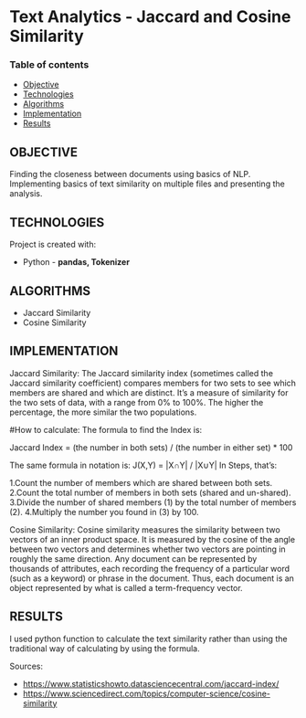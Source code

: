 # Text Analytics - Jaccard and Cosine Similarity

### Table of contents
* [Objective](#objective)
* [Technologies](#technologies)
* [Algorithms](#algorithms)
* [Implementation](#implementation)
* [Results](#results)

## OBJECTIVE
Finding the closeness between documents using basics of NLP. Implementing basics of text similarity on multiple files and presenting the analysis.

## TECHNOLOGIES
Project is created with:

* Python - **pandas, Tokenizer**

## ALGORITHMS
* Jaccard Similarity
* Cosine Similarity

## IMPLEMENTATION
Jaccard Similarity:
The Jaccard similarity index (sometimes called the Jaccard similarity coefficient) compares members for two sets to see which members are shared and which are distinct. It’s a measure of similarity for the two sets of data, with a range from 0% to 100%. The higher the percentage, the more similar the two populations. 

#How to calculate:
The formula to find the Index is:

Jaccard Index = (the number in both sets) / (the number in either set) * 100

The same formula in notation is:
J(X,Y) = |X∩Y| / |X∪Y|
In Steps, that’s:

1.Count the number of members which are shared between both sets.
2.Count the total number of members in both sets (shared and un-shared).
3.Divide the number of shared members (1) by the total number of members (2).
4.Multiply the number you found in (3) by 100.

Cosine Similarity:
Cosine similarity measures the similarity between two vectors of an inner product space. It is measured by the cosine of the angle between two vectors and determines whether two vectors are pointing in roughly the same direction. Any document can be represented by thousands of attributes, each recording the frequency of a particular word (such as a keyword) or phrase in the document. Thus, each document is an object represented by what is called a term-frequency vector.

## RESULTS
I used python function to calculate the text similarity rather than using the traditional way of calculating by using the formula.


Sources:
* https://www.statisticshowto.datasciencecentral.com/jaccard-index/ 
* https://www.sciencedirect.com/topics/computer-science/cosine-similarity
